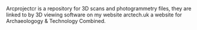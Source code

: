 Arcprojectcr is a repository for 3D scans and photogrammetry files, they are linked to by 3D viewing software on my website arctech.uk a website for Archaeologogy & Technology Combined.
